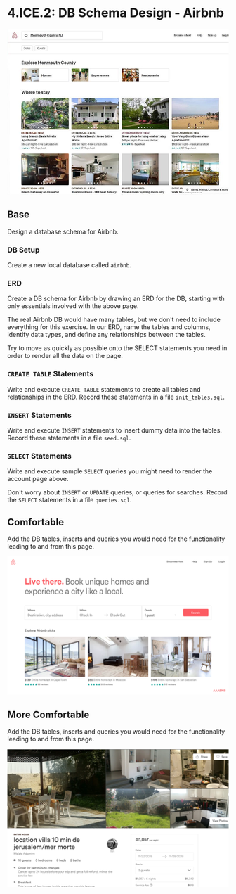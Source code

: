 # 4.ICE.2: DB Schema Design - Airbnb

![Airbnb Listings Search Results Page](../../.gitbook/assets/airbnb-monmouth-county%20%282%29.jpg)

## Base

Design a database schema for Airbnb.

### DB Setup

Create a new local database called `airbnb`.

### ERD

Create a DB schema for Airbnb by drawing an ERD for the DB, starting with only essentials involved with the above page.

The real Airbnb DB would have many tables, but we don't need to include everything for this exercise. In our ERD, name the tables and columns, identify data types, and define any relationships between the tables.

Try to move as quickly as possible onto the SELECT statements you need in order to render all the data on the page.

### `CREATE TABLE` Statements

Write and execute `CREATE TABLE` statements to create all tables and relationships in the ERD. Record these statements in a file `init_tables.sql`.

### `INSERT` Statements

Write and execute `INSERT` statements to insert dummy data into the tables. Record these statements in a file `seed.sql`.

### `SELECT` Statements

Write and execute sample `SELECT` queries you might need to render the account page above.

Don't worry about `INSERT` or `UPDATE` queries, or queries for searches. Record the `SELECT` statements in a file `queries.sql`.

## Comfortable

Add the DB tables, inserts and queries you would need for the functionality leading to and from this page.

![Airbnb Listings Search Page](../../.gitbook/assets/tumblr_ogc8gy8iec1ur02gdo1_r1_1280.png)

## More Comfortable

Add the DB tables, inserts and queries you would need for the functionality leading to and from this page.

![Airbnb Listing Page](../../.gitbook/assets/screen-shot-2018-11-19-at-8.33.42-pm-e1542652518797.png)
